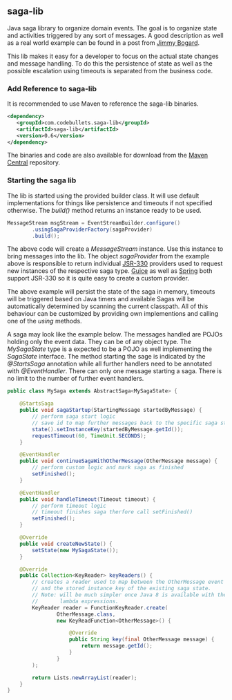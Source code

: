 saga-lib
--------

Java saga library to organize domain events. The goal is to organize state and activities triggered by any sort of messages. A good description as well as
a real world example can be found in a post from [Jimmy Bogard](http://lostechies.com/jimmybogard/2013/03/21/saga-implementation-patterns-variations/).

This lib makes it easy for a developer to focus on the actual state changes and message handling. To do this the persistence of state as well as the possible
escalation using timeouts is separated from the business code.

### Add Reference to saga-lib

It is recommended to use Maven to reference the saga-lib binaries.

```xml
<dependency>
   <groupId>com.codebullets.saga-lib</groupId>
   <artifactId>saga-lib</artifactId>
   <version>0.6</version>
</dependency>
```

The binaries and code are also available for download from the [Maven Central](http://search.maven.org/#search%7Cga%7C1%7Cg%3A%22com.codebullets.saga-lib%22)
repository.

### Starting the saga lib

The lib is started using the provided builder class. It will use default implementations for things like persistence and timeouts
if not specified otherwise. The *build()* method returns an instance ready to be used.

```java
MessageStream msgStream = EventStreamBuilder.configure()
        .usingSagaProviderFactory(sagaProvider)
        .build();
```

The above code will create a *MessageStream* instance. Use this instance to bring messages into the lib. The
object *sagaProvider* from the example above is responsible to return individual
[JSR-330](http://jcp.org/en/jsr/detail?id=330) providers used to request new instances of the respective saga type.
[Guice](https://code.google.com/p/google-guice/) as well as [Spring](http://www.springsource.org/spring-framework) both support JSR-330
so it is quite easy to create a custom provider.

The above example will persist the state of the saga in memory, timeouts will be triggered based on Java timers and available Sagas will be automatically
determined by scanning the current classpath. All of this behaviour can be customized by providing own implementions and calling one of the *using* methods.

A saga may look like the example below. The messages handled are POJOs holding only the event data. They can be of any object type. The *MySagaState* type
is a expected to be a POJO as well implementing the *SagaState* interface. The method starting the sage is indicated by the *@StartsSaga* annotation while
all further handlers need to be annotated with *@EventHandler*. There can only one message starting a saga. There is no limit to the number of further
event handlers.

```java
public class MySaga extends AbstractSaga<MySagaState> {

    @StartsSaga
    public void sagaStartup(StartingMessage startedByMessage) {
        // perform saga start logic
        // save id to map further messages back to the specific saga state
        state().setInstanceKey(startedByMessage.getId());
        requestTimeout(60, TimeUnit.SECONDS);
    }

    @EventHandler
    public void continueSagaWithOtherMessage(OtherMessage message) {
        // perform custom logic and mark saga as finished
        setFinished();
    }

    @EventHandler
    public void handleTimeout(Timeout timeout) {
        // perform timeout logic
        // timeout finishes saga therfore call setFinished()
        setFinished();
    }

    @Override
    public void createNewState() {
        setState(new MySagaState());
    }

    @Override
    public Collection<KeyReader> keyReaders() {
        // creates a reader used to map between the OtherMessage event
        // and the stored instance key of the existing saga state.
        // Note: will be much simpler once Java 8 is available with the help of
        //       lambda expressions.
        KeyReader reader = FunctionKeyReader.create(
                OtherMessage.class,
                new KeyReadFunction<OtherMessage>() {

                    @Override
                    public String key(final OtherMessage message) {
                        return message.getId();
                    }
                }
        );

        return Lists.newArrayList(reader);
    }
}
```